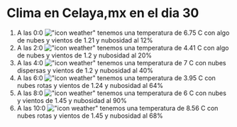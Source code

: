 # Clima en Celaya,mx en el dia 30

1. A las 0:0 !["icon weather"](http://openweathermap.org/img/w/02n.png) tenemos una temperatura de 6.75 C con algo de nubes y  vientos de 1.21 y nubosidad al 12%
1. A las 2:0 !["icon weather"](http://openweathermap.org/img/w/02n.png) tenemos una temperatura de 4.41 C con algo de nubes y  vientos de 1.2 y nubosidad al 20%
1. A las 4:0 !["icon weather"](http://openweathermap.org/img/w/03n.png) tenemos una temperatura de 7 C con nubes dispersas y  vientos de 1.2 y nubosidad al 40%
1. A las 6:0 !["icon weather"](http://openweathermap.org/img/w/04n.png) tenemos una temperatura de 3.95 C con nubes rotas y  vientos de 1.24 y nubosidad al 64%
1. A las 8:0 !["icon weather"](http://openweathermap.org/img/w/04n.png) tenemos una temperatura de 6 C con nubes y  vientos de 1.45 y nubosidad al 90%
1. A las 10:0 !["icon weather"](http://openweathermap.org/img/w/04d.png) tenemos una temperatura de 8.56 C con nubes rotas y  vientos de 1.45 y nubosidad al 68%
